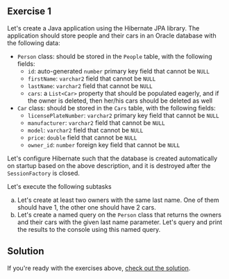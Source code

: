 ## Exercise 1

Let's create a Java application using the Hibernate JPA library. The application should store people and their cars in an Oracle database with the following data:

* `Person` class: should be stored in the `People` table, with the following fields:
  * `id`: auto-generated `number` primary key field that cannot be `NULL`
  * `firstName`: `varchar2` field that cannot be `NULL`
  * `lastName`: `varchar2` field that cannot be `NULL`
  * `cars`: a `List<Car>` property that should be populated eagerly, and if the owner is deleted, then her/his cars should be deleted as well
* `Car` class: should be stored in the `Cars` table, with the following fields:
  * `licensePlateNumber`: `varchar2` primary key field that cannot be `NULL`
  * `manufacturer`: `varchar2` field that cannot be `NULL`
  * `model`: `varchar2` field that cannot be `NULL`
  * `price`: `double` field that cannot be `NULL`
  * `owner_id`: `number` foreign key field that cannot be `NULL`

Let's configure Hibernate such that the database is created automatically on startup based on the above description, and it is destroyed after the `SessionFactory` is closed.

Let's execute the following subtasks

<ol type="a">
  <li>Let's create at least two owners with the same last name. One of them should have 1, the other one should have 2 cars.</li>
  <li>Let's create a named query on the <code>Person</code> class that returns the owners and their cars with the given last name parameter. Let's query and print the results to the console using this named query.</li>
</ol>

## Solution

If you're ready with the exercises above, [check out the solution](assets/courses/db/lab02/solution.zip).
